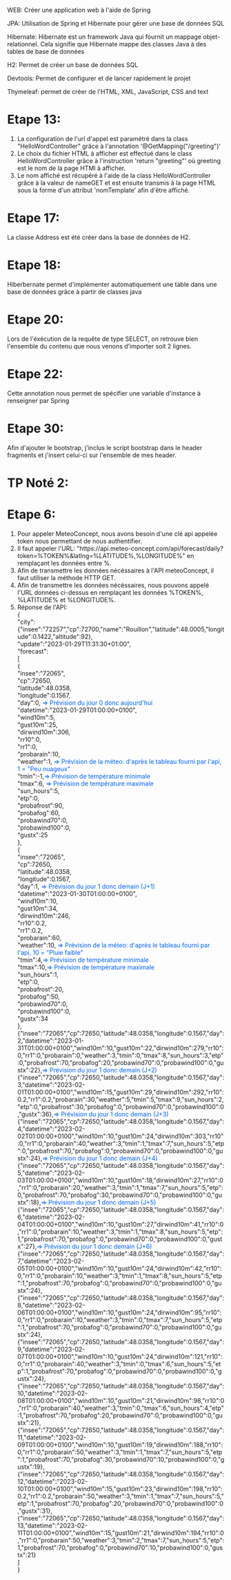 WEB: 
Créer une application web à l'aide de Spring

JPA:
Utilisation de Spring et Hibernate pour gérer une base de données SQL

Hibernate:
Hibernate est un framework Java qui fournit un mappage objet-relationnel. Cela signifie que Hibernate mappe des classes Java à des tables de base de données

H2:
Permet de créer un base de données SQL

Devtools:
Permet de configurer et de lancer rapidement le projet

Thymeleaf:
permet de créer de l'HTML, XML, JavaScript, CSS and text

<h1>Etape 13:</h1>
<ol>
    <li>
        La configuration de l'url d'appel est paramétré dans la class "HelloWordController" grâce à l'annotation  '@GetMapping("/greeting")'
    </li>
    <li>
        Le choix du fichier HTML à afficher est effectué dans le class HelloWordController grâce à l'instruction 'return "greeting"' où greeting est le nom de la page HTMl à afficher.
    </li>
    <li>
        Le nom affiché est récupéré à l'aide de la class HelloWordController grâce à la valeur de nameGET et est ensuite transmis à la page HTML sous la forme d'un attribut 'nomTemplate' afin d'être affiché.
    </li>
</ol>


<h1>Etape 17:</h1>
La classe Address est été créer dans la base de données de H2.

<h1>Etape 18:</h1>
Hiberbernate permet d'implémenter automatiquement une table dans une base de données grâce à partir de classes java

<h1>Etape 20:</h1>
Lors de l'éxécution de la requête de type SELECT, on retrouve bien l'ensemble du contenu que nous venons d'importer soit 2 lignes.

<h1>Etape 22:</h1>
Cette annotation nous permet de spécifier une variable d'instance à renseigner par Spring

<h1>Etape 30:</h1>
Afin d'ajouter le bootstrap, j'inclus le script bootstrap dans le header fragments et j'insert celui-ci sur l'ensemble de mes header.

<h1>TP Noté 2:</h1>
<h1>Etape 6:</h1>
<ol>
    <li>
Pour appeler MeteoConcept, nous avons besoin d'une clé api appelée token nous permettant de nous authentifier.
    </li>
    <li>
    Il faut appeler l'URL: 
"https://api.meteo-concept.com/api/forecast/daily?token=%TOKEN%&latlng=%LATITUDE%,%LONGITUDE%" en remplaçant les données entre %.
</li>
    <li>
Afin de transmettre les données nécéssaires à l'API meteoConcept, il faut utiliser la méthode HTTP GET.    
</li>
    <li>
    Afin de transmettre les données nécéssaires, nous pouvons appelé l'URL données ci-dessus en remplaçant les données %TOKEN%, %LATITUDE% et %LONGITUDE%.
</li>
    <li>
Réponse de l'API: <br>
{<br>
"city":<br>
{"insee":"72257","cp":72700,"name":"Rouillon","latitude":48.0005,"longitude":0.1422,"altitude":92},<br>
"update":"2023-01-29T11:31:30+01:00",<br>
"forecast":<br>
[<br>
{<br>
"insee":"72065",<br>
"cp":72650,<br>
"latitude":48.0358,<br>
"longitude":0.1567,<br>
"day":0,     <span class="text">=>   Prévision du jour 0 donc aujourd'hui</span><br>
"datetime":"2023-01-29T01:00:00+0100",<br>
"wind10m":5,<br>
"gust10m":25,<br>
"dirwind10m":306,<br>
"rr10":0,<br>
"rr1":0,<br>
"probarain":10,<br>
"weather":1, <span class="text">=>   Prévision de la méteo: d'après le tableau fourni par l'api, 1 = "Peu nuageux"</span><br>
"tmin":-1,<span class="text">=>   Prévision de température minimale</span><br>
"tmax":6, <span class="text">=>   Prévision de température maximale</span><br>
"sun_hours":5,<br>
"etp":0,<br>
"probafrost":90,<br>
"probafog":60,<br>
"probawind70":0,<br>
"probawind100":0,<br>
"gustx":25<br>
},<br>
{<br>
"insee":"72065",<br>
"cp":72650,<br>
"latitude":48.0358,<br>
"longitude":0.1567,<br>
"day":1,     <span class="text">=>   Prévision du jour 1 donc demain (J+1)</span><br>
"datetime":"2023-01-30T01:00:00+0100",<br>
"wind10m":10,<br>
"gust10m":34,<br>
"dirwind10m":246,<br>
"rr10":0.2,<br>
"rr1":0.2,<br>
"probarain":60,<br>
"weather":10, <span class="text">=>   Prévision de la méteo: d'après le tableau fourni par l'api, 10 = "Pluie faible"</span><br>
"tmin":4,<span class="text">=>   Prévision de température minimale</span><br>
"tmax":10,<span class="text">=>   Prévision de température maximale</span><br>
"sun_hours":1,<br>
"etp":0,<br>
"probafrost":20,<br>
"probafog":50,<br>
"probawind70":0,<br>
"probawind100":0,<br>
"gustx":34<br>
},<br>
{"insee":"72065","cp":72650,"latitude":48.0358,"longitude":0.1567,"day":2,"datetime":"2023-01-31T01:00:00+0100","wind10m":10,"gust10m":22,"dirwind10m":279,"rr10":0,"rr1":0,"probarain":0,"weather":3,"tmin":0,"tmax":8,"sun_hours":3,"etp":0,"probafrost":70,"probafog":20,"probawind70":0,"probawind100":0,"gustx":22},<span class="text">=>   Prévision du jour 1 donc demain (J+2)</span><br>
{"insee":"72065","cp":72650,"latitude":48.0358,"longitude":0.1567,"day":3,"datetime":"2023-02-01T01:00:00+0100","wind10m":15,"gust10m":29,"dirwind10m":292,"rr10":0.2,"rr1":0.2,"probarain":30,"weather":5,"tmin":5,"tmax":9,"sun_hours":2,"etp":0,"probafrost":30,"probafog":0,"probawind70":0,"probawind100":0,"gustx":36},<span class="text">=>   Prévision du jour 1 donc demain (J+3)</span><br>
{"insee":"72065","cp":72650,"latitude":48.0358,"longitude":0.1567,"day":4,"datetime":"2023-02-02T01:00:00+0100","wind10m":10,"gust10m":24,"dirwind10m":303,"rr10":0,"rr1":0,"probarain":40,"weather":3,"tmin":1,"tmax":7,"sun_hours":5,"etp":0,"probafrost":70,"probafog":0,"probawind70":0,"probawind100":0,"gustx":24},<span class="text">=>   Prévision du jour 1 donc demain (J+4)</span><br>
{"insee":"72065","cp":72650,"latitude":48.0358,"longitude":0.1567,"day":5,"datetime":"2023-02-03T01:00:00+0100","wind10m":10,"gust10m":18,"dirwind10m":27,"rr10":0,"rr1":0,"probarain":20,"weather":3,"tmin":1,"tmax":7,"sun_hours":5,"etp":0,"probafrost":70,"probafog":30,"probawind70":0,"probawind100":0,"gustx":18},<span class="text">=>   Prévision du jour 1 donc demain (J+5)</span><br>
{"insee":"72065","cp":72650,"latitude":48.0358,"longitude":0.1567,"day":6,"datetime":"2023-02-04T01:00:00+0100","wind10m":10,"gust10m":27,"dirwind10m":41,"rr10":0,"rr1":0,"probarain":10,"weather":3,"tmin":1,"tmax":8,"sun_hours":5,"etp":1,"probafrost":70,"probafog":0,"probawind70":0,"probawind100":0,"gustx":27},<span class="text">=>   Prévision du jour 1 donc demain (J+6)</span><br>
{"insee":"72065","cp":72650,"latitude":48.0358,"longitude":0.1567,"day":7,"datetime":"2023-02-05T01:00:00+0100","wind10m":10,"gust10m":24,"dirwind10m":42,"rr10":0,"rr1":0,"probarain":10,"weather":3,"tmin":1,"tmax":8,"sun_hours":5,"etp":1,"probafrost":70,"probafog":0,"probawind70":0,"probawind100":0,"gustx":24},<br>
{"insee":"72065","cp":72650,"latitude":48.0358,"longitude":0.1567,"day":8,"datetime":"2023-02-06T01:00:00+0100","wind10m":10,"gust10m":24,"dirwind10m":95,"rr10":0,"rr1":0,"probarain":10,"weather":3,"tmin":0,"tmax":7,"sun_hours":5,"etp":1,"probafrost":70,"probafog":0,"probawind70":0,"probawind100":0,"gustx":24},<br>
{"insee":"72065","cp":72650,"latitude":48.0358,"longitude":0.1567,"day":9,"datetime":"2023-02-07T01:00:00+0100","wind10m":10,"gust10m":24,"dirwind10m":121,"rr10":0,"rr1":0,"probarain":40,"weather":3,"tmin":0,"tmax":6,"sun_hours":5,"etp":1,"probafrost":70,"probafog":0,"probawind70":0,"probawind100":0,"gustx":24},<br>
{"insee":"72065","cp":72650,"latitude":48.0358,"longitude":0.1567,"day":10,"datetime":"2023-02-08T01:00:00+0100","wind10m":10,"gust10m":21,"dirwind10m":98,"rr10":0,"rr1":0,"probarain":40,"weather":3,"tmin":0,"tmax":6,"sun_hours":4,"etp":1,"probafrost":70,"probafog":20,"probawind70":0,"probawind100":0,"gustx":21},<br>
{"insee":"72065","cp":72650,"latitude":48.0358,"longitude":0.1567,"day":11,"datetime":"2023-02-09T01:00:00+0100","wind10m":10,"gust10m":19,"dirwind10m":188,"rr10":0,"rr1":0,"probarain":50,"weather":3,"tmin":1,"tmax":7,"sun_hours":5,"etp":1,"probafrost":70,"probafog":30,"probawind70":10,"probawind100":0,"gustx":19},<br>
{"insee":"72065","cp":72650,"latitude":48.0358,"longitude":0.1567,"day":12,"datetime":"2023-02-10T01:00:00+0100","wind10m":15,"gust10m":23,"dirwind10m":198,"rr10":0.2,"rr1":0.2,"probarain":50,"weather":3,"tmin":1,"tmax":7,"sun_hours":5,"etp":1,"probafrost":70,"probafog":20,"probawind70":0,"probawind100":0,"gustx":31},<br>
{"insee":"72065","cp":72650,"latitude":48.0358,"longitude":0.1567,"day":13,"datetime":"2023-02-11T01:00:00+0100","wind10m":15,"gust10m":21,"dirwind10m":194,"rr10":0,"rr1":0,"probarain":50,"weather":3,"tmin":2,"tmax":7,"sun_hours":5,"etp":1,"probafrost":70,"probafog":0,"probawind70":10,"probawind100":0,"gustx":21}<br>
]<br>
}<br>
</li>
</ol>

<style>
.text{color: #0061FF;}
</style>






